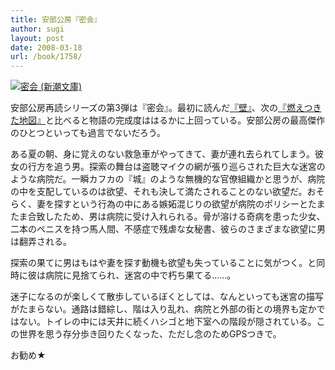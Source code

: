 ```yaml
---
title: 安部公房『密会』
author: sugi
layout: post
date: 2008-03-18
url: /book/1758/
---
```

<a href="http://www.amazon.co.jp/exec/obidos/ASIN/4101121176/chezsugi-22/ref=nosim/" name="amazletlink" target="_blank"><img src="http://i1.wp.com/images-jp.amazon.com/images/G/09/icons/books/comingsoon_books.gif?w=660" alt="密会 (新潮文庫)" class="alignleft" alt="no image" data-recalc-dims="1" /></a>

安部公房再読シリーズの第3弾は『密会』。最初に読んだ[『壁』][1]、次の[『燃えつきた地図』][2]と比べると物語の完成度ははるかに上回っている。安部公房の最高傑作のひとつといっても過言でないだろう。

ある夏の朝、身に覚えのない救急車がやってきて、妻が連れ去られてしまう。彼女の行方を追う男。探索の舞台は盗聴マイクの網が張り巡らされた巨大な迷宮のような病院だ。一瞬カフカの『城』のような無機的な官僚組織かと思うが、病院の中を支配しているのは欲望、それも決して満たされることのない欲望だ。おそらく、妻を探すという行為の中にある嫉妬混じりの欲望が病院のポリシーとたまたま合致したため、男は病院に受け入れられる。骨が溶ける奇病を患った少女、二本のペニスを持つ馬人間、不感症で残虐な女秘書、彼らのさまざまな欲望に男は翻弄される。

探索の果てに男はもはや妻を探す動機も欲望も失っていることに気がつく。と同時に彼は病院に見捨てられ、迷宮の中で朽ち果てる......。

迷子になるのが楽しくて散歩しているぼくとしては、なんといっても迷宮の描写がたまらない。通路は錯綜し、階は入り乱れ、病院と外部の街との境界も定かではない。トイレの中には天井に続くハシゴと地下室への階段が隠されている。この世界を思う存分歩き回りたくなった、ただし念のためGPSつきで。

お勧め★


 [1]: http://asharpminor.com/book/20071125.html
 [2]: http://asharpminor.com/book/20080217.html
